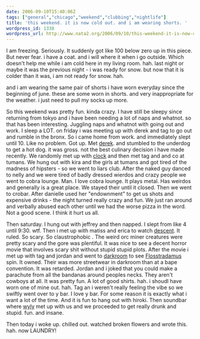 ```yaml
---
date: 2006-09-10T15:40:06Z
tags: ["general","chicago","weekend","clubbing","nightlife"]
title: 'this weekend. it is now cold out. and i am wearing shorts. '
wordpress_id: 1338
wordpress_url: http://www.nata2.org/2006/09/10/this-weekend-it-is-now-cold-out-and-i-am-wearing-shorts/
---
```


I am freezing. Seriously. It suddenly got like 100 below zero up in this piece. But never fear. i have a coat. and i will where it when i go outside. Which doesn't help me while i am cold here in my living room. hah. last night or maybe it was the previous night - i was ready for snow. but now that it is colder than it was, i am not ready for snow. hah.

and i am wearing the same pair of shorts i have worn everyday since the beginning of june. these are some worn in shorts. and very inappropriate for the weather. i just need to pull my socks up more.

So this weekend was pretty fun. kinda crazy. I have still be sleepy since returning from tokyo and i have been needing a lot of naps and whatnot. so that has been interesting. Juggling naps and whatnot with going out and work. I sleep a LOT. on friday i was meeting up with derek and tag to go out and rumble in the bronx. So i came home from work. and immediately slept until 10. Like no problem. Got up. Met <a href="http://derek.broox.com/">derek</a>. and stumbled to the underdog to get a hot dog. it was gross. not the best culinary decision i have made recently. We randomly met up with <a href="http://www.danielleclock.org/blog/">clock</a> and then met tag and and co at tumans. We hung out with kira and the girls at tumans and got tired of the madness of hipsters - so we went to liars club. After the naked guy danced to nelly and we were tired of badly dressed wierdos and crazy people we went to cobra lounge. Man. I love cobra lounge. It plays metal. Has weirdos and generally is a great place. We stayed their until it closed. Then we went to crobar.  After danielle used her "endownment" to get us shots and expensive drinks - the night turned really crazy and fun. We just ran around and verbally abused each other until we had the worse pizza in the word. Not a good scene. I think it hurt us all.

Then saturday. I hung out with jeffrey and then napped. I slept from like 4 until 9:30. wtf. Then i met up with matiss and erica to watch <a href="http://imdb.com/title/tt0435625/">descent</a>. It ruled. So scary. So claustrophobic . The weird orc miner creatures were pretty scary and the gore was plentiful. It was nice to see a decent horror movie that involves scary shit without stupid stupid plots.  After the movie i met up with tag and jordan and went to <a href="http://www.darkroombar.com/">darkroom</a> to see  <a href="http://www.myspace.com/flosstradamus">Flosstradamus</a> spin. It owned. Their was more streetwear in darkroom than at a bape convention. It was retarded. Jordan and i joked that you could make a parachute from all the bandanas around peoples necks. They aren't cowboys at all. It was pretty fun. A lot of good shirts. hah. i shoudl have worn one of mine out. hah. Tag an i weren't really feeling the vibe so we swiftly went over to y bar. I love y bar. For some reason it is exactly what i want a lot of the time. And it is fun to hang out with hiroki. Then soundbar where <a href="http://www.wylywade.com/">wyly</a> met up with us and we proceeded to get really drunk and stupid. fun. and insane.

Then today i woke up. chilled out. watched broken flowers and wrote this. hah. now LAUNDRY!
